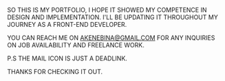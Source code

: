 SO THIS IS MY PORTFOLIO, I HOPE IT SHOWED MY COMPETENCE IN DESIGN 
AND IMPLEMENTATION. 
I'LL BE UPDATING IT THROUGHOUT MY JOURNEY AS A FRONT-END DEVELOPER.

YOU CAN REACH ME ON AKENEBINA@GMAIL.COM FOR ANY INQUIRIES ON JOB AVAILABILITY AND FREELANCE WORK.

P.S THE MAIL ICON IS JUST A DEADLINK.

THANKS FOR CHECKING IT OUT.